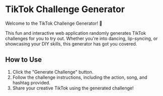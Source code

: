 # TikTok Challenge Generator

Welcome to the TikTok Challenge Generator! 🎉

This fun and interactive web application randomly generates TikTok challenges for you to try out. Whether you're into dancing, lip-syncing, or showcasing your DIY skills, this generator has got you covered.

## How to Use

1. Click the "Generate Challenge" button.
2. Follow the challenge instructions, including the action, song, and hashtag provided.
3. Share your creative TikTok using the generated challenge!



